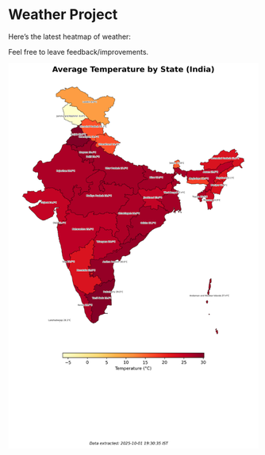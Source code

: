 # Weather Project

Here’s the latest heatmap of weather:

Feel free to leave feedback/improvements.

![India Heatmap](docs/assets/india_heatmap.png?v=DD3405)
